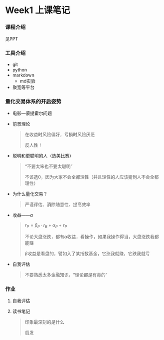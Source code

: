 # Week1 上课笔记 

### 课程介绍

见PPT

### 工具介绍

* git
* python
* markdown
  * md实验
* 聚宽等平台

### 量化交易体系的开启姿势

* 电影—蒙提霍尔问题

* 前景理论

  > 在收益时风险偏好，亏损时风险厌恶
  >
  > 反人性！

* 聪明和更聪明的人（选美比赛）

  > “不要太笨也不要太聪明”
  >
  > 不该选0，因为大家不会全都理性（并且理性的人应该猜到人不会全都理性）

* 为什么量化交易？

  > 严谨评估、消除随意性、提高效率

* 收益——$\alpha$

  > $r_P=\beta_P\cdot r_B +\alpha_P+\epsilon_P$
  >
  > 不论大盘涨跌，都有$\alpha$收益，看操作，如果我操作得当，大盘涨跌我都能赚
  >
  > $\beta$收益是看盘的，譬如入了某指数基金，它涨我就赚，它跌我就亏

* 自我评估

  > 不要熟悉太多金融知识，“理论都是有毒的”

### 作业

1. 自我评估

2. 读书笔记

   > 印象最深刻的是什么
   >
   > 启发
